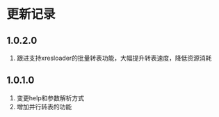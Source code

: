 更新记录
==========

1.0.2.0
------
1. 跟进支持xresloader的批量转表功能，大幅提升转表速度，降低资源消耗

1.0.1.0
------
1. 变更help和参数解析方式
2. 增加并行转表的功能

